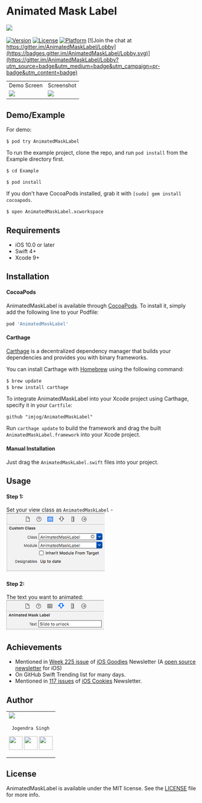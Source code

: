# Animated Mask Label

<img src="https://github.com/imjog/AnimatedMaskLabel/blob/master/Screenshots/animatedMaskLabel.gif">


[![Version](https://img.shields.io/cocoapods/v/AnimatedMaskLabel.svg?style=flat)](http://cocoapods.org/pods/AnimatedMaskLabel)
[![License](https://img.shields.io/cocoapods/l/AnimatedMaskLabel.svg?style=flat)](http://cocoapods.org/pods/AnimatedMaskLabel)
[![Platform](https://img.shields.io/cocoapods/p/AnimatedMaskLabel.svg?style=flat)](http://cocoapods.org/pods/AnimatedMaskLabel)
[![Join the chat at https://gitter.im/AnimatedMaskLabel/Lobby](https://badges.gitter.im/AnimatedMaskLabel/Lobby.svg)](https://gitter.im/AnimatedMaskLabel/Lobby?utm_source=badge&utm_medium=badge&utm_campaign=pr-badge&utm_content=badge)


<table>
  <tr>
    <td>Demo Screen</td>
    <td>Screenshot</td>
  </tr>
  <tr>
    <td><img src="https://github.com/imjog/AnimatedMaskLabel/blob/master/Screenshots/appdemo.gif" width="289.5"></td>
    <td><img src="https://github.com/imjog/AnimatedMaskLabel/blob/master/Screenshots/animatedMaskLabelScreenshot.png" width="289.5"></td>
  </tr>
 </table>

## Demo/Example
For demo:
```
$ pod try AnimatedMaskLabel
```

To run the example project, clone the repo, and run `pod install` from the Example directory first.
```
$ cd Example
```
```
$ pod install
```
If you don't have CocoaPods installed, grab it with `[sudo] gem install cocoapods`.
```
$ open AnimatedMaskLabel.xcworkspace
```

## Requirements
- iOS 10.0 or later
- Swift 4+
- Xcode 9+

## Installation

#### CocoaPods

AnimatedMaskLabel is available through [CocoaPods](http://cocoapods.org). To install
it, simply add the following line to your Podfile:

```ruby
pod 'AnimatedMaskLabel'
```
#### Carthage

[Carthage](https://github.com/Carthage/Carthage) is a decentralized dependency manager that builds your dependencies and provides you with binary frameworks.

You can install Carthage with [Homebrew](http://brew.sh/) using the following command:

```bash
$ brew update
$ brew install carthage
```

To integrate AnimatedMaskLabel into your Xcode project using Carthage, specify it in your `Cartfile`:

```ogdl
github "imjog/AnimatedMaskLabel"
```

Run `carthage update` to build the framework and drag the built `AnimatedMaskLabel.framework` into your Xcode project.

#### Manual Installation
Just drag the `AnimatedMaskLabel.swift` files into your project.

## Usage
#### Step 1:
Set your view class as `AnimatedMaskLabel` - <br>
<img src="Screenshots/setclass.png">

#### Step 2:
The text you want to animated:<br>
<img src="Screenshots/attributedtext.png">

## Achievements
- Mentioned in [Week 225 issue](http://ios-goodies.com/post/172861209391/week-225) of [iOS Goodies](http://ios-goodies.com/) Newsletter (A [open source newsletter](https://github.com/iOS-Goodies/iOS-Goodies) for iOS)
- On GitHub Swift Trending list for many days.
- Mentioned in [117 issues](https://mailchi.mp/37aa971c43ec/ios-cookies-newsletter-1760985?e=[UNIQID]) of [iOS Cookies](https://ioscookies.com/) Newsletter.

## Author

<table>
<tr>
<td>
     <img src="https://avatars2.githubusercontent.com/u/20956124?s=400&u=01fab3fc9bb3d2ee799e314d3fe23c54d1deeb07&v=4" width="180"/>
     
     Jogendra Singh

<p align="center">
<a href = "https://github.com/jogendra"><img src = "http://www.iconninja.com/files/241/825/211/round-collaboration-social-github-code-circle-network-icon.svg" width="36" height = "36"/></a>
<a href = "https://twitter.com/imjog24"><img src = "https://www.shareicon.net/download/2016/07/06/107115_media.svg" width="36" height="36"/></a>
<a href = "https://www.linkedin.com/in/jogendrasingh24/"><img src = "http://www.iconninja.com/files/863/607/751/network-linkedin-social-connection-circular-circle-media-icon.svg" width="36" height="36"/></a>
</p>
</td>
</tr> 
  </table>

## License

AnimatedMaskLabel is available under the MIT license. See the [LICENSE](LICENSE) file for more info.
